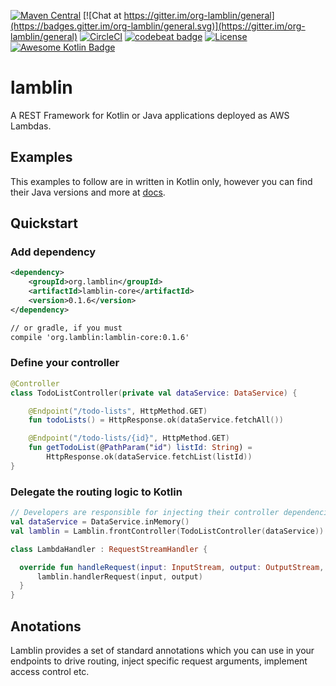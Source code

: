 [![Maven Central](https://maven-badges.herokuapp.com/maven-central/org.lamblin/lamblin-core/badge.svg)](https://maven-badges.herokuapp.com/maven-central/cz.jirutka.rsql/rsql-parser)
[![Chat at https://gitter.im/org-lamblin/general](https://badges.gitter.im/org-lamblin/general.svg)](https://gitter.im/org-lamblin/general)
[![CircleCI](https://circleci.com/gh/BorislavShekerov/lamblin.svg?style=shield)](https://circleci.com/gh/BorislavShekerov/lamblin)
[![codebeat badge](https://codebeat.co/badges/23c4a019-76f3-4999-af29-66a9fd188d19)](https://codebeat.co/projects/github-com-borislavshekerov-lamblin-master)
[![License](https://img.shields.io/badge/License-Apache%202.0-blue.svg)](https://opensource.org/licenses/Apache-2.0)
[![Awesome Kotlin Badge](https://kotlin.link/awesome-kotlin.svg)](https://github.com/KotlinBy/awesome-kotlin)

# lamblin
A REST Framework for Kotlin or Java applications deployed as AWS Lambdas.

## Examples
This examples to follow are in written in Kotlin only, however you can find their Java versions and more at [docs](http://lamblin.org).

## Quickstart

### Add dependency

```xml
<dependency>
    <groupId>org.lamblin</groupId>
    <artifactId>lamblin-core</artifactId>
    <version>0.1.6</version>
</dependency>

// or gradle, if you must
compile 'org.lamblin:lamblin-core:0.1.6'
```


### Define your controller
```kotlin
@Controller
class TodoListController(private val dataService: DataService) {

    @Endpoint("/todo-lists", HttpMethod.GET)
    fun todoLists() = HttpResponse.ok(dataService.fetchAll())

    @Endpoint("/todo-lists/{id}", HttpMethod.GET)
    fun getTodoList(@PathParam("id") listId: String) =
        HttpResponse.ok(dataService.fetchList(listId))
}
```

### Delegate the routing logic to Kotlin
```kotlin
// Developers are responsible for injecting their controller dependencies
val dataService = DataService.inMemory()
val lamblin = Lamblin.frontController(TodoListController(dataService))

class LambdaHandler : RequestStreamHandler {

  override fun handleRequest(input: InputStream, output: OutputStream, p2: Context) {
      lamblin.handlerRequest(input, output)
  }
}
```

## Anotations

Lamblin provides a set of standard annotations which you can use in your endpoints to drive routing, inject specific request arguments, implement access control etc.


